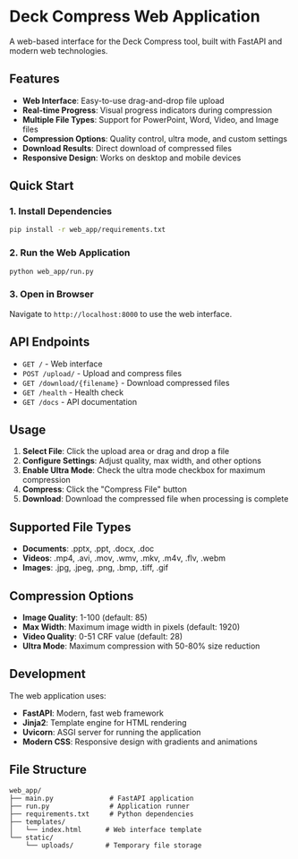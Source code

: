 # Deck Compress Web Application

A web-based interface for the Deck Compress tool, built with FastAPI and modern web technologies.

## Features

- **Web Interface**: Easy-to-use drag-and-drop file upload
- **Real-time Progress**: Visual progress indicators during compression
- **Multiple File Types**: Support for PowerPoint, Word, Video, and Image files
- **Compression Options**: Quality control, ultra mode, and custom settings
- **Download Results**: Direct download of compressed files
- **Responsive Design**: Works on desktop and mobile devices

## Quick Start

### 1. Install Dependencies

```bash
pip install -r web_app/requirements.txt
```

### 2. Run the Web Application

```bash
python web_app/run.py
```

### 3. Open in Browser

Navigate to `http://localhost:8000` to use the web interface.

## API Endpoints

- `GET /` - Web interface
- `POST /upload/` - Upload and compress files
- `GET /download/{filename}` - Download compressed files
- `GET /health` - Health check
- `GET /docs` - API documentation

## Usage

1. **Select File**: Click the upload area or drag and drop a file
2. **Configure Settings**: Adjust quality, max width, and other options
3. **Enable Ultra Mode**: Check the ultra mode checkbox for maximum compression
4. **Compress**: Click the "Compress File" button
5. **Download**: Download the compressed file when processing is complete

## Supported File Types

- **Documents**: .pptx, .ppt, .docx, .doc
- **Videos**: .mp4, .avi, .mov, .wmv, .mkv, .m4v, .flv, .webm
- **Images**: .jpg, .jpeg, .png, .bmp, .tiff, .gif

## Compression Options

- **Image Quality**: 1-100 (default: 85)
- **Max Width**: Maximum image width in pixels (default: 1920)
- **Video Quality**: 0-51 CRF value (default: 28)
- **Ultra Mode**: Maximum compression with 50-80% size reduction

## Development

The web application uses:
- **FastAPI**: Modern, fast web framework
- **Jinja2**: Template engine for HTML rendering
- **Uvicorn**: ASGI server for running the application
- **Modern CSS**: Responsive design with gradients and animations

## File Structure

```
web_app/
├── main.py              # FastAPI application
├── run.py               # Application runner
├── requirements.txt     # Python dependencies
├── templates/
│   └── index.html      # Web interface template
└── static/
    └── uploads/        # Temporary file storage
```
